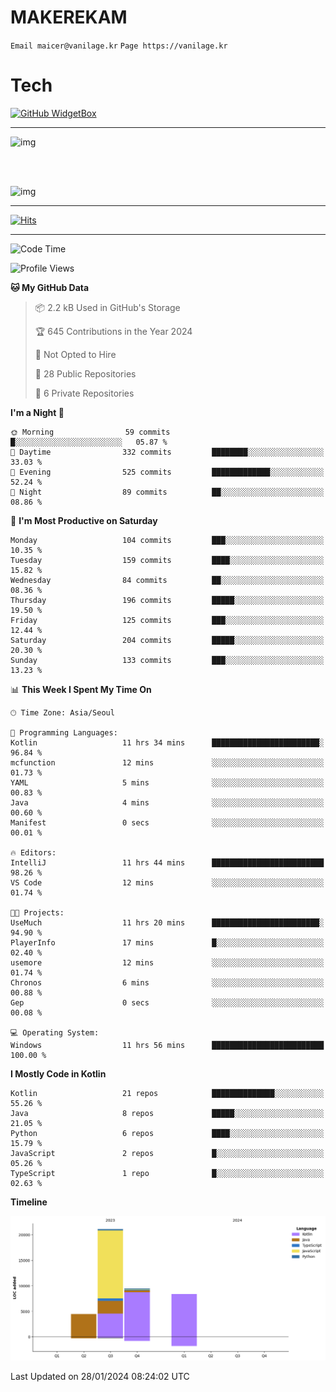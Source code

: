# MAKEREKAM

`Email maicer@vanilage.kr`
`Page https://vanilage.kr`

# Tech

[![GitHub WidgetBox](https://github-widgetbox.vercel.app/api/skills?languages=python,js,ts,c,cpp,cs,java,kotlin,bash,md,html,css,xml,yaml,swift,powershell,json,R,SQL,php&tools=git,npm,gradle,nodejs,vercel,nginx&includeNames=true&theme=darkmode)](https://github.com/Jurredr/github-widgetbox)

---

![img](https://github-readme-stats.vercel.app/api/top-langs/?username=MAKEREKAM&layout=compact&theme=gruvbox)

<br>
<br>

![img](https://github-readme-stats.vercel.app/api/?username=MAKEREKAM&layout=compact&theme=gruvbox)

---

[![Hits](https://hits.seeyoufarm.com/api/count/incr/badge.svg?url=https%3A%2F%2Fgithub.com%2FMAKEREKAM&count_bg=%234A49D1&title_bg=%23555555&icon=&icon_color=%23E7E7E7&title=방문&edge_flat=false)](https://hits.seeyoufarm.com)

---

<!--START_SECTION:waka-->
![Code Time](http://img.shields.io/badge/Code%20Time-198%20hrs%2049%20mins-blue)

![Profile Views](http://img.shields.io/badge/Profile%20Views-0-blue)

**🐱 My GitHub Data** 

> 📦 2.2 kB Used in GitHub's Storage 
 > 
> 🏆 645 Contributions in the Year 2024
 > 
> 🚫 Not Opted to Hire
 > 
> 📜 28 Public Repositories 
 > 
> 🔑 6 Private Repositories 
 > 
**I'm a Night 🦉** 

```text
🌞 Morning                59 commits          █░░░░░░░░░░░░░░░░░░░░░░░░   05.87 % 
🌆 Daytime                332 commits         ████████░░░░░░░░░░░░░░░░░   33.03 % 
🌃 Evening                525 commits         █████████████░░░░░░░░░░░░   52.24 % 
🌙 Night                  89 commits          ██░░░░░░░░░░░░░░░░░░░░░░░   08.86 % 
```
📅 **I'm Most Productive on Saturday** 

```text
Monday                   104 commits         ███░░░░░░░░░░░░░░░░░░░░░░   10.35 % 
Tuesday                  159 commits         ████░░░░░░░░░░░░░░░░░░░░░   15.82 % 
Wednesday                84 commits          ██░░░░░░░░░░░░░░░░░░░░░░░   08.36 % 
Thursday                 196 commits         █████░░░░░░░░░░░░░░░░░░░░   19.50 % 
Friday                   125 commits         ███░░░░░░░░░░░░░░░░░░░░░░   12.44 % 
Saturday                 204 commits         █████░░░░░░░░░░░░░░░░░░░░   20.30 % 
Sunday                   133 commits         ███░░░░░░░░░░░░░░░░░░░░░░   13.23 % 
```


📊 **This Week I Spent My Time On** 

```text
🕑︎ Time Zone: Asia/Seoul

💬 Programming Languages: 
Kotlin                   11 hrs 34 mins      ████████████████████████░   96.84 % 
mcfunction               12 mins             ░░░░░░░░░░░░░░░░░░░░░░░░░   01.73 % 
YAML                     5 mins              ░░░░░░░░░░░░░░░░░░░░░░░░░   00.83 % 
Java                     4 mins              ░░░░░░░░░░░░░░░░░░░░░░░░░   00.60 % 
Manifest                 0 secs              ░░░░░░░░░░░░░░░░░░░░░░░░░   00.01 % 

🔥 Editors: 
IntelliJ                 11 hrs 44 mins      █████████████████████████   98.26 % 
VS Code                  12 mins             ░░░░░░░░░░░░░░░░░░░░░░░░░   01.74 % 

🐱‍💻 Projects: 
UseMuch                  11 hrs 20 mins      ████████████████████████░   94.90 % 
PlayerInfo               17 mins             █░░░░░░░░░░░░░░░░░░░░░░░░   02.40 % 
usemore                  12 mins             ░░░░░░░░░░░░░░░░░░░░░░░░░   01.74 % 
Chronos                  6 mins              ░░░░░░░░░░░░░░░░░░░░░░░░░   00.88 % 
Gep                      0 secs              ░░░░░░░░░░░░░░░░░░░░░░░░░   00.08 % 

💻 Operating System: 
Windows                  11 hrs 56 mins      █████████████████████████   100.00 % 
```

**I Mostly Code in Kotlin** 

```text
Kotlin                   21 repos            ██████████████░░░░░░░░░░░   55.26 % 
Java                     8 repos             █████░░░░░░░░░░░░░░░░░░░░   21.05 % 
Python                   6 repos             ████░░░░░░░░░░░░░░░░░░░░░   15.79 % 
JavaScript               2 repos             █░░░░░░░░░░░░░░░░░░░░░░░░   05.26 % 
TypeScript               1 repo              █░░░░░░░░░░░░░░░░░░░░░░░░   02.63 % 
```



**Timeline**

![Lines of Code chart](https://raw.githubusercontent.com/MAKEREKAM/MAKEREKAM/main/assets/bar_graph.png)


 Last Updated on 28/01/2024 08:24:02 UTC
<!--END_SECTION:waka-->

